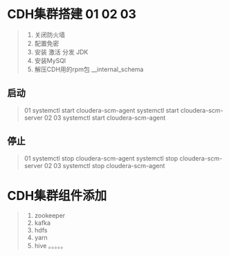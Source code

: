 # CDH集群搭建 01 02 03
>1. 关闭防火墙
>2. 配置免密
>3. 安装 激活 分发 JDK
>4. 安装MySQl
>5. 解压CDH用的rpm包
    __internal_schema
## 启动
> 01
> systemctl start cloudera-scm-agent
> systemctl start cloudera-scm-server 
> 02 03 
> systemctl start cloudera-scm-agent

## 停止
> 01 
> systemctl stop cloudera-scm-agent
> systemctl stop cloudera-scm-server
> 02 03 
> systemctl stop cloudera-scm-agent



# CDH集群组件添加
>1. zookeeper
>2. kafka
>3. hdfs 
>4. yarn
>5. hive 。。。。。